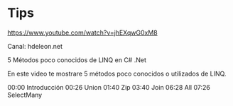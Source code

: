 # Tips

https://www.youtube.com/watch?v=jhEXqwG0xM8

Canal: hdeleon.net

5 Métodos poco conocidos de LINQ en C# .Net

En este video te mostrare 5 métodos poco conocidos o utilizados de LINQ.

00:00 Introducción
00:26 Union
01:40 Zip
03:40 Join
06:28 All
07:26 SelectMany
